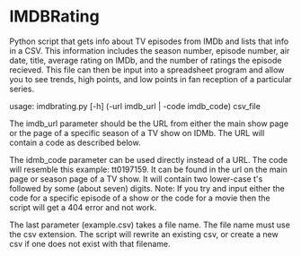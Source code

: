 # IMDBRating

Python script that gets info about TV episodes from IMDb and lists that info in a CSV. This information includes the season number, episode number, air date, title, average rating on IMDb, and the number of ratings the episode recieved. This file can then be input into a spreadsheet program and allow you to see trends, high points, and low points in fan reception of a particular series.

usage: imdbrating.py [-h] (-url imdb_url | -code imdb_code) csv_file

The imdb_url parameter should be the URL from either the main show page or the page of a specific season of a TV show on IDMb. The URL will contain a code as described below.

The idmb_code parameter can be used directly instead of a URL. The code will resemble this example: tt0197159. It can be found in the url on the main page or season page of a TV show. It will contain two lower-case t's followed by some (about seven) digits.
Note: If you try and input either the code for a specific episode of a show or the code for a movie then the script will get a 404 error and not work.

The last parameter (example.csv) takes a file name. The file name must use the csv extension.
The script will rewrite an existing csv, or create a new csv if one does not exist with that filename.
